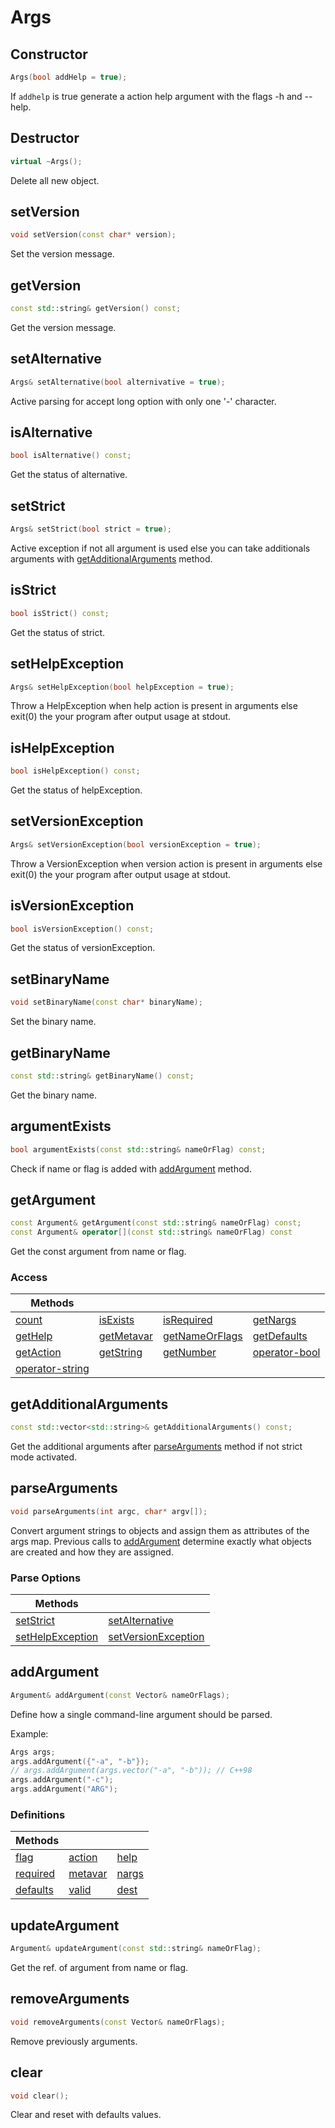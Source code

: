 # Args

## Constructor

```cpp
Args(bool addHelp = true);
```

If `addhelp` is true generate a action help argument with the flags -h and --help.

## Destructor

```cpp
virtual ~Args();
```

Delete all new object.

## setVersion

```cpp
void setVersion(const char* version);
```

Set the version message.

## getVersion

```cpp
const std::string& getVersion() const;
```

Get the version message.

## setAlternative

```cpp
Args& setAlternative(bool alternivative = true);
```

Active parsing for accept long option with only one '-' character.

## isAlternative

```cpp
bool isAlternative() const;
```

Get the status of alternative.

## setStrict

```cpp
Args& setStrict(bool strict = true);
```

Active exception if not all argument is used else you can take additionals arguments with [getAdditionalArguments](#getadditionalarguments) method.

## isStrict

```cpp
bool isStrict() const;
```

Get the status of strict.

## setHelpException

```cpp
Args& setHelpException(bool helpException = true);
```

Throw a HelpException when help action is present in arguments else exit(0) the your program after output usage at stdout.

## isHelpException

```cpp
bool isHelpException() const;
```

Get the status of helpException.

## setVersionException

```cpp
Args& setVersionException(bool versionException = true);
```

Throw a VersionException when version action is present in arguments else exit(0) the your program after output usage at stdout.

## isVersionException

```cpp
bool isVersionException() const;
```

Get the status of versionException.

## setBinaryName

```cpp
void setBinaryName(const char* binaryName);
```

Set the binary name.

## getBinaryName

```cpp
const std::string& getBinaryName() const;
```

Get the binary name.

## argumentExists

```cpp
bool argumentExists(const std::string& nameOrFlag) const;
```

Check if name or flag is added with [addArgument](#addargument) method.

## getArgument

```cpp
const Argument& getArgument(const std::string& nameOrFlag) const;
const Argument& operator[](const std::string& nameOrFlag) const
```

Get the const argument from name or flag.

### Access

|Methods||||
|---|---|---|---|
| [count](argument.md#count) | [isExists](argument.md#action) | [isRequired](argument.md#isRequired) |[getNargs](argument.md#getnargs) |
| [getHelp](argument.md#getHelp) | [getMetavar](argument.md#getMetavar) | [getNameOrFlags](argument.md#getNameOrFlags) |[getDefaults](argument.md#getDefaults) |
| [getAction](argument.md#getAction) | [getString](argument.md#getString) | [getNumber](argument.md#getNumber) |[operator-bool](argument.md#operator-bool) |
| [operator-string](argument.md#operator-string) |

## getAdditionalArguments

```cpp
const std::vector<std::string>& getAdditionalArguments() const;
```

Get the additional arguments after [parseArguments](#parsearguments) method if not strict mode activated.

## parseArguments

```cpp
void parseArguments(int argc, char* argv[]);
```

Convert argument strings to objects and assign them as attributes of the args map.
Previous calls to [addArgument](#addargument) determine exactly what objects are created and how they are assigned.

### Parse Options

|Methods||
|---|---|
| [setStrict](#setstrict) | [setAlternative](#setalternative) |
| [setHelpException](#sethelpexception) | [setVersionException](#setversionexception) |

## addArgument

```cpp
Argument& addArgument(const Vector& nameOrFlags);
```

Define how a single command-line argument should be parsed.

Example:
```cpp
Args args;
args.addArgument({"-a", "-b"});
// args.addArgument(args.vector("-a", "-b")); // C++98
args.addArgument("-c");
args.addArgument("ARG");
```

### Definitions

|Methods|||
|---|---|---|
| [flag](argument.md#flag) | [action](argument.md#action) | [help](argument.md#help-1) |
| [required](argument.md#required) | [metavar](argument.md#metavar) | [nargs](argument.md#nargs) |
| [defaults](argument.md#defaults) | [valid](argument.md#valid) | [dest](argument.md#dest) |

## updateArgument

```cpp
Argument& updateArgument(const std::string& nameOrFlag);
```

Get the ref. of argument from name or flag.

## removeArguments

```cpp
void removeArguments(const Vector& nameOrFlags);
```

Remove previously arguments.

## clear

```cpp
void clear();
```

Clear and reset with defaults values.
